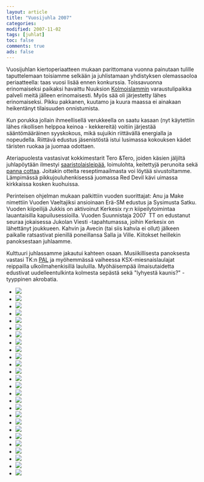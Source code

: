 ```yaml
--- 
layout: article 
title: "Vuosijuhla 2007" 
categories: 
modified: 2007-11-02 
tags: [juhlat]
toc: false 
comments: true 
ads: false 
--- 
```


Vuosijuhlan kiertoperiaatteen mukaan parittomana vuonna painutaan
tulille taputtelemaan toisiamme selkään ja juhlistamaan yhdistyksen
olemassaoloa periaatteella: taas vuosi lisää ennen konkurssia.
Toissavuonna erinomaiseksi paikaksi havaittu Nuuksion
[Kolmoislammin](http://www.luontoon.fi/page.asp?Section=254) varaustulipaikka
palveli meitä jälleen erinomaisesti. Myös sää oli järjestetty lähes
erinomaiseksi. Pikku pakkanen, kuutamo ja kuura maassa ei ainakaan
heikentänyt tilaisuuden onnistumista.

Kun porukka jollain ihmeellisellä verukkeella on saatu kasaan (nyt
käytettiin lähes rikollisen helppoa keinoa - kekkereitä) voitiin
järjestää sääntömääräinen syyskokous, mikä sujuikin riittävällä
energialla ja nopeudella. Riittävä edustus jäsenistöstä istui lusimassa
kokouksen kädet täristen ruokaa ja juomaa odottaen.

Ateriapuolesta vastasivat kokkimestarit Tero &Tero, joiden käsien
jäljiltä juhlapöytään ilmestyi
[saaristolaisleipää](/majakkamestarin-saaristolaisleipa), loimulohta,
keitettyjä perunoita sekä [panna
cottaa](/panna-cotta-ja-mansikka-vadelmamelba). Joitakin otteita
reseptimaailmasta voi löytää sivustoltamme. Lämpimässä
pikkujouluhenkisessä juomassa Red Devil kävi uimassa kirkkaissa kosken
kuohuissa.

Perinteisen ohjelman mukaan palkittiin vuoden suorittajat: Anu ja Make
nimettiin Vuoden Vaeltajiksi ansioinaan Erä-SM edustus ja Sysimusta
Satku. Vuoden kiipeilijä Jukkis on aktivoinut Kerkesix ry:n
kiipeilytoimintaa lauantaisilla kapuilusessioilla. Vuoden Suunnistaja
2007  TT on edustanut seuraa jokaisessa Jukolan Viesti -tapahtumassa,
joihin Kerkesix on lähettänyt joukkueen. Kahvin ja Avecin (tai siis
kahvia ei ollut) jälkeen paikalle ratsastivat pienillä poneillansa Salla
ja Ville. Kiitokset heillekin panoksestaan juhlaamme.

Kulttuuri juhlassamme jakautui kahteen osaan. Musiikillisesta panoksesta
vastasi TK:n [PAL](http://www.tivoliaudio.com/product.php?productid=151)
ja myöhemmässä vaiheessa KSX-miesnaislaulajat reippailla
ulkoilmahenkisillä lauluilla. Myöhäisempää ilmaisutaidetta edustivat
uudelleentulkinta kolmesta sepästä sekä "lyhyestä kaunis?" -tyyppinen
akrobatia.

<div class="image-gallery">

-   [![](/Media/Default/ImageGalleries/vuosijuhla-2007/Thumbnails/111.jpg)](/Media/Default/ImageGalleries/vuosijuhla-2007/111.jpg)
-   [![](/Media/Default/ImageGalleries/vuosijuhla-2007/Thumbnails/113.jpg)](/Media/Default/ImageGalleries/vuosijuhla-2007/113.jpg)
-   [![](/Media/Default/ImageGalleries/vuosijuhla-2007/Thumbnails/114.jpg)](/Media/Default/ImageGalleries/vuosijuhla-2007/114.jpg)
-   [![](/Media/Default/ImageGalleries/vuosijuhla-2007/Thumbnails/123.jpg)](/Media/Default/ImageGalleries/vuosijuhla-2007/123.jpg)
-   [![](/Media/Default/ImageGalleries/vuosijuhla-2007/Thumbnails/125.jpg)](/Media/Default/ImageGalleries/vuosijuhla-2007/125.jpg)
-   [![](/Media/Default/ImageGalleries/vuosijuhla-2007/Thumbnails/131.jpg)](/Media/Default/ImageGalleries/vuosijuhla-2007/131.jpg)
-   [![](/Media/Default/ImageGalleries/vuosijuhla-2007/Thumbnails/133.jpg)](/Media/Default/ImageGalleries/vuosijuhla-2007/133.jpg)
-   [![](/Media/Default/ImageGalleries/vuosijuhla-2007/Thumbnails/134.jpg)](/Media/Default/ImageGalleries/vuosijuhla-2007/134.jpg)
-   [![](/Media/Default/ImageGalleries/vuosijuhla-2007/Thumbnails/141.jpg)](/Media/Default/ImageGalleries/vuosijuhla-2007/141.jpg)
-   [![](/Media/Default/ImageGalleries/vuosijuhla-2007/Thumbnails/143.jpg)](/Media/Default/ImageGalleries/vuosijuhla-2007/143.jpg)
-   [![](/Media/Default/ImageGalleries/vuosijuhla-2007/Thumbnails/145.jpg)](/Media/Default/ImageGalleries/vuosijuhla-2007/145.jpg)
-   [![](/Media/Default/ImageGalleries/vuosijuhla-2007/Thumbnails/152.jpg)](/Media/Default/ImageGalleries/vuosijuhla-2007/152.jpg)
-   [![](/Media/Default/ImageGalleries/vuosijuhla-2007/Thumbnails/153.jpg)](/Media/Default/ImageGalleries/vuosijuhla-2007/153.jpg)
-   [![](/Media/Default/ImageGalleries/vuosijuhla-2007/Thumbnails/154.jpg)](/Media/Default/ImageGalleries/vuosijuhla-2007/154.jpg)
-   [![](/Media/Default/ImageGalleries/vuosijuhla-2007/Thumbnails/155.jpg)](/Media/Default/ImageGalleries/vuosijuhla-2007/155.jpg)
-   [![](/Media/Default/ImageGalleries/vuosijuhla-2007/Thumbnails/161.jpg)](/Media/Default/ImageGalleries/vuosijuhla-2007/161.jpg)
-   [![](/Media/Default/ImageGalleries/vuosijuhla-2007/Thumbnails/162.jpg)](/Media/Default/ImageGalleries/vuosijuhla-2007/162.jpg)
-   [![](/Media/Default/ImageGalleries/vuosijuhla-2007/Thumbnails/172.jpg)](/Media/Default/ImageGalleries/vuosijuhla-2007/172.jpg)
-   [![](/Media/Default/ImageGalleries/vuosijuhla-2007/Thumbnails/173.jpg)](/Media/Default/ImageGalleries/vuosijuhla-2007/173.jpg)
-   [![](/Media/Default/ImageGalleries/vuosijuhla-2007/Thumbnails/174.jpg)](/Media/Default/ImageGalleries/vuosijuhla-2007/174.jpg)
-   [![](/Media/Default/ImageGalleries/vuosijuhla-2007/Thumbnails/175.jpg)](/Media/Default/ImageGalleries/vuosijuhla-2007/175.jpg)
-   [![](/Media/Default/ImageGalleries/vuosijuhla-2007/Thumbnails/215.jpg)](/Media/Default/ImageGalleries/vuosijuhla-2007/215.jpg)
-   [![](/Media/Default/ImageGalleries/vuosijuhla-2007/Thumbnails/223.jpg)](/Media/Default/ImageGalleries/vuosijuhla-2007/223.jpg)
-   [![](/Media/Default/ImageGalleries/vuosijuhla-2007/Thumbnails/224.jpg)](/Media/Default/ImageGalleries/vuosijuhla-2007/224.jpg)
-   [![](/Media/Default/ImageGalleries/vuosijuhla-2007/Thumbnails/232.jpg)](/Media/Default/ImageGalleries/vuosijuhla-2007/232.jpg)
-   [![](/Media/Default/ImageGalleries/vuosijuhla-2007/Thumbnails/233.jpg)](/Media/Default/ImageGalleries/vuosijuhla-2007/233.jpg)

</div>
